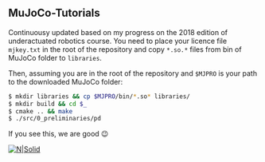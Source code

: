 ## MuJoCo-Tutorials
Continuousy updated based on my progress on the 2018 edition of underactuated robotics course. You need to place your licence file ```mjkey.txt``` in the root of the repository and copy ```*.so.*``` files from bin of MuJoCo folder to ```libraries```.

Then, assuming you are in the root of the repository and ```$MJPRO``` is your path to the downloaded MuJoCo folder:

```sh
$ mkdir libraries && cp $MJPRO/bin/*.so* libraries/ 
$ mkdir build && cd $_
$ cmake .. && make
$ ./src/0_preliminaries/pd
```
If you see this, we are good :wink:

[![N|Solid](https://cdn-images-1.medium.com/max/800/1*A73_QqmDm3puXsBv4FldGg.gif)](https://medium.com/coinmonks/mujoco-tutorial-on-mits-underactuated-robotics-in-c-part-0-2cbd259f6adc)
